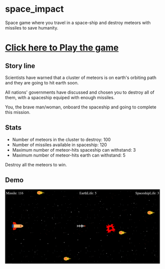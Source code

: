 # space_impact
Space game where you travel in a space-ship and destroy meteors with missiles to save humanity.

# [Click here to Play the game](ppml38.github.io/space_impact/)

## Story line
Scientists have warned that a cluster of meteors is on earth's orbiting path and they are going to hit earth soon.    

All nations' governments have discussed and chosen you to destroy all of them, with a spaceship equiped with enough missiles.     

You, the brave man/woman, onboard the spaceship and going to complete this mission.

## Stats
* Number of meteors in the cluster to destroy: 100
* Number of missiles available in spaceship: 120
* Maximum number of meteor-hits spaceship can withstand: 3
* Maximum number of meteor-hits earth can withstand: 5

Destroy all the meteors to win.
## Demo
![Demo](img/screenshot.png)